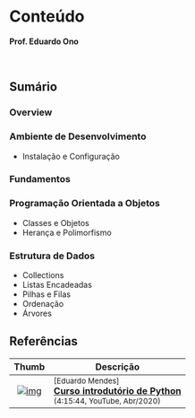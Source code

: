 
# Conteúdo

__Prof. Eduardo Ono__

&nbsp;

## Sumário

### Overview

### Ambiente de Desenvolvimento

* Instalação e Configuração

### Fundamentos

### Programação Orientada a Objetos

* Classes e Objetos
* Herança e Polimorfismo

### Estrutura de Dados

* Collections
* Listas Encadeadas
* Pilhas e Filas
* Ordenação
* Árvores

## Referências

| Thumb | Descrição |
| :-: | --- |
| [![img](https://img.youtube.com/vi/yTQDbqmv8Ho/default.jpg)](https://www.youtube.com/watch?v=yTQDbqmv8Ho) | <sup>[Eduardo Mendes]</sup><br>[__Curso introdutório de Python__](https://www.youtube.com/watch?v=yTQDbqmv8Ho)<br><sub>(4:15:44, YouTube, Abr/2020)</sub>

<br>

